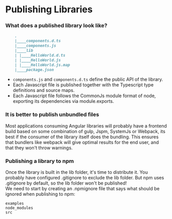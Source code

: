 # Publishing Libraries


### What does a published library look like?
```markdown
    .
    |____components.d.ts
    |____components.js
    |____lib
    | |____HelloWorld.d.ts
    | |____HelloWorld.js
    | |____HelloWorld.js.map
    |____package.json
```
* `components.js` and `components.d.ts` define the public API of the library.
* Each Javascript file is published together with the Typescript type definitions and source maps.  
* Each Javascript file follows the CommonJs module format of node, exporting its dependencies via module.exports. 

### It is better to publish unbundled files
Most applications consuming Angular libraries will probably have a frontend build based on some combination of gulp, Jspm, SystemJs or Webpack, its best if the consumer of the library itself does the bundling. This ensures that bundlers like webpack will give optimal results for the end user, and that they won't throw warnings.

### Publishing a library to npm
Once the library is built in the lib folder, it's time to distribute it. You probably have configured .gitignore to exclude the lib folder. But npm uses .gitignore by default, so the lib folder won't be published!  
We need to start by creating an .npmignore file that says what should be ignored when publishing to npm:  
```
examples
node_modules
src 
```
